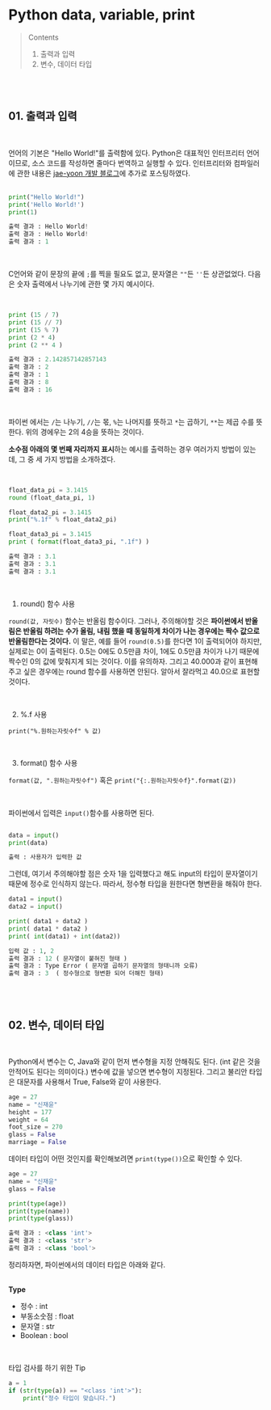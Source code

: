 # Python data, variable, print

> Contents <br>
>   01. 출력과 입력
>   02. 변수, 데이터 타입

<br><br>

## 01. 출력과 입력

<br>

언어의 기본은 "Hello World!"를 출력함에 있다. Python은 대표적인 인터프리터 언어이므로, 소스 코드를 작성하면 줄마다 번역하고 실행할 수 있다. 인터프리터와 컴파일러에 관한 내용은 [jae-yoon 개발 블로그](https://jae-yoon.tistory.com/3)에 추가로 포스팅하였다. <br><br>

```python
print("Hello World!")
print('Hello World!')
print(1)

출력 결과 : Hello World!
출력 결과 : Hello World!
출력 결과 : 1
```
<br>

C언어와 같이 문장의 끝에 `;`를 찍을 필요도 없고, 문자열은 `""`든 `''`든 상관없었다. 다음은 숫자 출력에서 나누기에 관한 몇 가지 예시이다.

<br>

```python
print (15 / 7)
print (15 // 7)
print (15 % 7)
print (2 * 4)
print (2 ** 4 )

출력 결과 : 2.142857142857143
출력 결과 : 2
출력 결과 : 1
출력 결과 : 8
출력 결과 : 16
```

<br>

파이썬 에서는 `/`는 나누기, `//`는 몫, `%`는 나머지를 뜻하고 `*`는 곱하기, `**`는 제곱 수를 뜻한다. 위의 경에우는 2의 4승을 뜻하는 것이다.

**소수점 아래의 몇 번째 자리까지 표시**하는 예시를 출력하는 경우 여러가지 방법이 있는데, 그 중 세 가지 방법을 소개하겠다.

<br>

```python
float_data_pi = 3.1415
round (float_data_pi, 1)

float_data2_pi = 3.1415
print("%.1f" % float_data2_pi)

float_data3_pi = 3.1415
print ( format(float_data3_pi, ".1f") )

출력 결과 : 3.1
출력 결과 : 3.1
출력 결과 : 3.1
```

<br>

1. round() 함수 사용

`round(값, 자릿수)` 함수는 반올림 함수이다. 그러나, 주의해야할 것은 **파이썬에서 반올림은 반올림 하려는 수가 올림, 내림 했을 때 동일하게 차이가 나는 경우에는 짝수 값으로 반올림한다는 것이다.** 이 말은, 예를 들어 `round(0.5)`를 한다면 1이 출력되어야 하지만, 실제로는 0이 출력된다. 0.5는 0에도 0.5만큼 차이, 1에도 0.5만큼 차이가 나기 때문에 짝수인 0의 값에 맞춰지게 되는 것이다. 이를 유의하자. 그리고 40.000과 같이 표현해주고 싶은 경우에는 round 함수를 사용하면 안된다. 알아서 잘라먹고 40.0으로 표현할 것이다.

<br>

2. %.f 사용

`print("%.원하는자릿수f" % 값)`

<br>

3. format() 함수 사용
   
`format(값, ".원하는자릿수f")` 혹은 `print("{:.원하는자릿수f}".format(값))`

<br>

파이썬에서 입력은 `input()`함수를 사용하면 된다.

```python

data = input()
print(data)

출력 : 사용자가 입력한 값
```

그런데, 여기서 주의해야할 점은 숫자 1을 입력했다고 해도 input의 타입이 문자열이기 때문에 정수로 인식하지 않는다. 따라서, 정수형 타입을 원한다면 형변환을 해줘야 한다.

```python
data1 = input()
data2 = input()

print( data1 + data2 )
print( data1 * data2 )
print( int(data1) + int(data2))

입력 값 : 1, 2
출력 결과 : 12 ( 문자열이 붙혀진 형태 )
출력 결과 : Type Error ( 문자열 곱하기 문자열의 형태니까 오류)
출력 결과 : 3  ( 정수형으로 형변환 되어 더해진 형태)
```

<br><br>

## 02. 변수, 데이터 타입

<br>

Python에서 변수는 C, Java와 같이 먼저 변수형을 지정 안해줘도 된다. (int 같은 것을 안적어도 된다는 의미이다.) 변수에 값을 넣으면 변수형이 지정된다. 그리고 불리안 타입은 대문자를 사용해서 True, False와 같이 사용한다.

```python
age = 27
name = "신재윤"
height = 177
weight = 64
foot_size = 270
glass = False
marriage = False
```

데이터 타입이 어떤 것인지를 확인해보려면 `print(type())`으로 확인할 수 있다.

```python
age = 27
name = "신재윤"
glass = False

print(type(age))
print(type(name))
print(type(glass))

출력 결과 : <class 'int'>
출력 결과 : <class 'str'>
출력 결과 : <class 'bool'>
```

정리하자면, 파이썬에서의 데이터 타입은 아래와 같다. <br><br>

**Type**
- 정수 : int
- 부동소숫점 : float
- 문자열 : str
- Boolean : bool

<br>

타입 검사를 하기 위한 Tip

```python
a = 1
if (str(type(a)) == "<class 'int'>"):
    print("정수 타입이 맞습니다.")
```